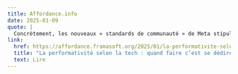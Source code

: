 ```yaml
---
title: Affordance.info
date: 2025-01-09
quote: | 
  Concrètement, les nouveaux « standards de communauté » de Meta stipulent par exemple et parmi d’autres monstruosités : « Nous autorisons les allégations de maladie mentale ou d’anormalité lorsqu’elles sont fondées sur le genre ou l’orientation sexuelle. »
link: 
  href: https://affordance.framasoft.org/2025/01/la-performativite-selon-la-tech-quand-faire-cest-se-dedire/
  title: "La performativité selon la tech : quand faire c’est se dédire"
  text: Lire
---
```

